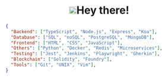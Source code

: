 <h1 align="center"><img src="https://github.com/TheDudeThatCode/TheDudeThatCode/blob/master/Assets/Hi.gif" width="20px">Hey there!</h1>

```json
{
  "Backend": ["TypeScript", "Node.js", "Express", "Koa"],
  "Database": ["SQL", "noSQL", "PostgreSQL", "MongoDB"],
  "Frontend": ["HTML", "CSS", "JavaScript"],
  "Others": ["Python", "Docker", "Redis", "Microservices"],
  "Testing": ["Jest", "Jenkins", "Playwright", "Gherkin"],
  "Blockchain": ["Solidity", "Foundry"],
  "Tools": ["Git", "UNIX", "Vim"],
}
```
